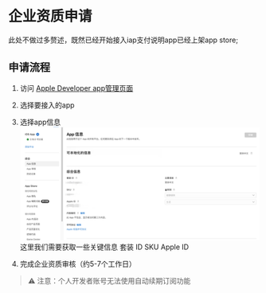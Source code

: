 # 企业资质申请

此处不做过多赘述，既然已经开始接入iap支付说明app已经上架app store;

## 申请流程
1. 访问 [Apple Developer app管理页面](https://appstoreconnect.apple.com/apps)
2. 选择要接入的app
3. 选择app信息
    ![img.png](img.png)
    这里我们需要获取一些关键信息
   套装 ID
   SKU
   Apple ID

4. 完成企业资质审核（约5-7个工作日）

> ⚠️ 注意：个人开发者账号无法使用自动续期订阅功能
